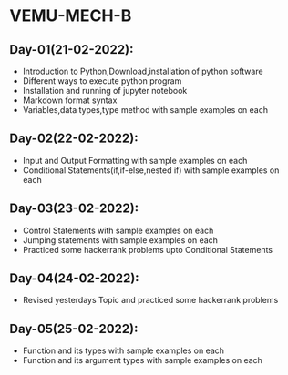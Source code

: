 # VEMU-MECH-B

## Day-01(21-02-2022):
  - Introduction to Python,Download,installation of python software
  - Different ways to execute python program
  - Installation and running of jupyter notebook
  - Markdown format syntax
  - Variables,data types,type method with sample examples on each

## Day-02(22-02-2022):
  - Input and Output Formatting with sample examples on each
  - Conditional Statements(if,if-else,nested if) with sample examples on each

## Day-03(23-02-2022):
  - Control Statements with sample examples on each
  - Jumping statements with sample examples on each
  - Practiced some hackerrank problems upto Conditional Statements

## Day-04(24-02-2022):
  - Revised yesterdays Topic and practiced some hackerrank problems 

## Day-05(25-02-2022):
  - Function and its types with sample examples on each
  - Function and its argument types with sample examples on each
